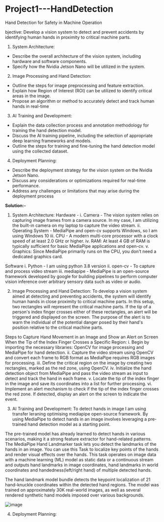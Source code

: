 # Project1---HandDetection
Hand Detection for Safety in Machine Operation

bjective: Develop a vision system to detect and prevent accidents by identifying human hands in proximity to critical machine parts.

1. System Architecture:
- Describe the overall architecture of the vision system, including hardware and software components.
- Specify how the Nvidia Jetson Nano will be utilized in the system.
  
2. Image Processing and Hand Detection:
- Outline the steps for image preprocessing and feature extraction.
- Explain how Region of Interest (ROI) can be utilized to identify critical areas in the image.
- Propose an algorithm or method to accurately detect and track human hands in real-time
  
3. AI Training and Development:
- Explain the data collection process and annotation methodology for training the hand detection model.
- Discuss the AI training pipeline, including the selection of appropriate deep learning frameworks and models.
- Outline the steps for training and fine-tuning the hand detection model using the collected dataset.
  
4. Deployment Planning:
- Describe the deployment strategy for the vision system on the Nvidia Jetson Nano.
- Discuss any considerations or optimizations required for real-time performance.
- Address any challenges or limitations that may arise during the deployment process

**Solution:-**

1. System Architecture:
Hardware -
i. Camera - The vision system relies on capturing image frames from a camera source. In my case, I am utilizing the built-in camera on my laptop to capture the video stream.
ii. Operating System - MediaPipe and open-cv supports Windows, so I am using Windows 10
iii. CPU - A modern multi-core processor with a clock speed of at least 2.0 GHz or higher.
iv. RAM: At least 4 GB of RAM is typically sufficient for basic MediaPipe applications and open-cv.
v. Graphics: Since MediaPipe primarily runs on the CPU, you don't need a dedicated graphics card.

Software 
i. Python - I am using python 3.8 version
ii. open-cv - To capture and process video stream
iii. mediapipe - MediaPipe is an open-source framework developed by google for building pipelines to perform computer vision inference over arbitrary sensory data such as video or audio.

2. Image Processing and Hand Detection:
To develop a vision system aimed at detecting and preventing accidents, the system will identify human hands in close proximity to critical machine parts. In this setup, two rectangles will
represent the critical machine parts. If the tip of a person's index finger crosses either of these rectangles, an alert will be triggered and displayed on the screen.
The purpose of the alert is to warn the individual of the potential danger posed by their hand's position relative to the critical machine parts.
   
Steps to Capture Hand Movement in an Image and Show an Alert on Screen When the Tip of the Index Finger Crosses a Specific Region:
i. Begin by importing the necessary libraries: OpenCV for image processing and MediaPipe for hand detection.
ii. Capture the video stream using OpenCV and convert each frame to RGB format as MediaPipe requires RGB images for processing.
iii. Define the critical region on the image by creating two rectangles, marked as the red zone, using OpenCV.
iv. Initialize the hand detection object from MediaPipe and pass the video stream as input to detect and track the hand in each frame.
v. Locate the tip of the index finger in the image and save its coordinates into a list for further processing.
vi. Implement an alert mechanism to check if the tip of the index finger crosses the red zone. If detected, display an alert on the screen to indicate the event.

3. AI Training and Development:
To detect hands in image I am using transfer leraning optimising mediapipe open-source framework. By using MediaPipe to detect hands in an image involves
leveraging a pre-trained hand detection model as a starting point.

The pre-trained model has already learned to detect hands in various scenarios, making it a strong feature extractor for hand-related patterns.
The MediaPipe Hand Landmarker task lets you detect the landmarks of the hands in an image. You can use this Task to localize key points of the hands and render visual effects over the hands.
This task operates on image data with a machine learning (ML) model as static data or a continuous stream and outputs hand landmarks in image coordinates, hand landmarks in world coordinates 
and handedness(left/right hand) of multiple detected hands.

The hand landmark model bundle detects the keypoint localization of 21 hand-knuckle coordinates within the detected hand regions. The model was trained on approximately 30K real-world images,
as well as several rendered synthetic hand models imposed over various backgrounds.
 
![image](https://github.com/Somnath1998-hub/Project1---HandDetection/assets/83363287/6f554fa6-2be0-4d68-a975-0fe361fb9ac4)

4. Deployment Planning:


   
